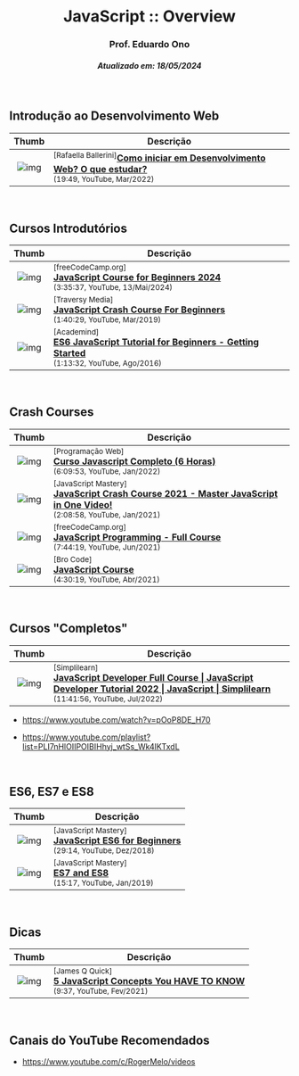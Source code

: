<h1 align="center"> JavaScript :: Overview </h1>
<h3 align="center"> Prof. Eduardo Ono </h3>
<h5 align="center"> Atualizado em: 18/05/2024</h5>

&nbsp;

## Introdução ao Desenvolvimento Web

| Thumb | Descrição |
| :-: | --- |
| ![img](https://img.youtube.com/vi/01bCZPpSQxY/default.jpg) | <sup>[Rafaella Ballerini]</sup>[__Como iniciar em Desenvolvimento Web? O que estudar?__](https://www.youtube.com/watch?v=01bCZPpSQxY)<br><sub>(19:49, YouTube, Mar/2022)</sub> |

&nbsp;

## Cursos Introdutórios

| Thumb | Descrição |
| :-: | --- |
| ![img](https://img.youtube.com/vi/Zi-Q0t4gMC8/default.jpg) | <sup>[freeCodeCamp.org]</sup><br>[__JavaScript Course for Beginners 2024__](https://www.youtube.com/watch?v=Zi-Q0t4gMC8)<br><sub>(3:35:37, YouTube, 13/Mai/2024)</sub> |
| ![img](https://img.youtube.com/vi/hdI2bqOjy3c/default.jpg) | <sup>[Traversy Media]</sup><br>[__JavaScript Crash Course For Beginners__](https://www.youtube.com/watch?v=hdI2bqOjy3c)<br><sub>(1:40:29, YouTube, Mar/2019)</sub> |
| ![img](https://img.youtube.com/vi/IEf1KAcK6A8/default.jpg) | <sup>[Academind]</sup><br>[__ES6 JavaScript Tutorial for Beginners - Getting Started__](https://www.youtube.com/watch?v=IEf1KAcK6A8)<br><sub>(1:13:32, YouTube, Ago/2016)</sub> |

&nbsp;

## Crash Courses

| Thumb | Descrição |
| :-: | --- |
| ![img](https://img.youtube.com/vi/McKNP3g6VBA/default.jpg) | <sup>[Programação Web]</sup><br>[__Curso Javascript Completo (6 Horas)__](https://www.youtube.com/watch?v=McKNP3g6VBA)<br><sub>(6:09:53, YouTube, Jan/2022)</sub> |
| ![img](https://img.youtube.com/vi/g7T23Xzys-A/default.jpg) | <sup>[JavaScript Mastery]</sup><br>[__JavaScript Crash Course 2021 - Master JavaScript in One Video!__](https://www.youtube.com/watch?v=g7T23Xzys-A)<br><sub>(2:08:58, YouTube, Jan/2021)</sub> |
| ![img](https://img.youtube.com/vi/jS4aFq5-91M/default.jpg) | <sup>[freeCodeCamp.org]</sup><br>[__JavaScript Programming - Full Course__](https://www.youtube.com/watch?v=jS4aFq5-91M)<br><sub>(7:44:19, YouTube, Jun/2021)</sub> |
| ![img](https://img.youtube.com/vi/t9dEgHpCNJE/default.jpg) | <sup>[Bro Code]</sup><br>[__JavaScript Course__](https://www.youtube.com/watch?v=t9dEgHpCNJE)<br><sub>(4:30:19, YouTube, Abr/2021)</sub> |

&nbsp;

## Cursos "Completos"

| Thumb | Descrição |
| :-: | --- |
| ![img](https://img.youtube.com/vi/51SPSPsCD8I/default.jpg) | <sup>[Simplilearn]</sup><br>[__JavaScript Developer Full Course \| JavaScript Developer Tutorial 2022 \| JavaScript \| Simplilearn__](https://www.youtube.com/watch?v=51SPSPsCD8I)<br><sub>(11:41:56, YouTube, Jul/2022)</sub> |

* <https://www.youtube.com/watch?v=pOoP8DE_H70>

* <https://www.youtube.com/playlist?list=PLI7nHlOIIPOIBIHhyj_wtSs_Wk4lKTxdL>

&nbsp;

## ES6, ES7 e ES8

| Thumb | Descrição |
| :-: | --- |
| ![img](https://img.youtube.com/vi/fB9-TYxTEbI/default.jpg) | <sup>[JavaScript Mastery]</sup><br>[__JavaScript ES6 for Beginners__](https://www.youtube.com/watch?v=fB9-TYxTEbI) <br> <sub>(29:14, YouTube, Dez/2018)</sub> |
| ![img](https://img.youtube.com/vi/fvKbObLwEys/default.jpg) | <sup>[JavaScript Mastery]</sup><br>[__ES7 and ES8__](https://www.youtube.com/watch?v=fvKbObLwEys)<br><sub>(15:17, YouTube, Jan/2019)</sub> |

&nbsp;

## Dicas

| Thumb | Descrição |
| :-: | --- |
| ![img](https://img.youtube.com/vi/a00NRSFgHsY/default.jpg) | <sup>[James Q Quick]</sup><br>[__5 JavaScript Concepts You HAVE TO KNOW__](https://www.youtube.com/watch?v=a00NRSFgHsY)<br><sub>(9:37, YouTube, Fev/2021)</sub> |

&nbsp;

## Canais do YouTube Recomendados

* <https://www.youtube.com/c/RogerMelo/videos>

&nbsp;
